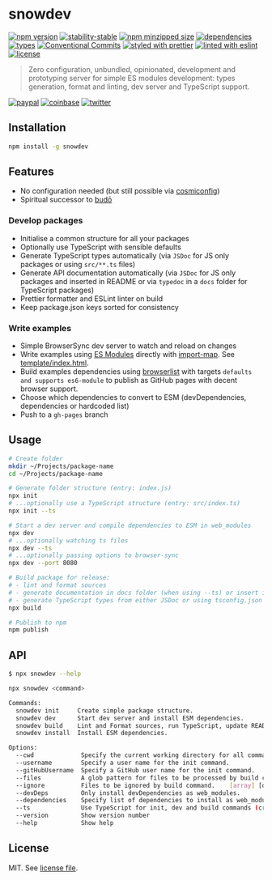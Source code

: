 # snowdev

[![npm version](https://img.shields.io/npm/v/snowdev)](https://www.npmjs.com/package/snowdev)
[![stability-stable](https://img.shields.io/badge/stability-stable-green.svg)](https://www.npmjs.com/package/snowdev)
[![npm minzipped size](https://img.shields.io/bundlephobia/minzip/snowdev)](https://www.npmjs.com/package/snowdev)
[![dependencies](https://img.shields.io/david/dmnsgn/snowdev)](https://github.com/dmnsgn/snowdev/blob/master/package.json)
[![types](https://img.shields.io/npm/types/snowdev)](https://github.com/microsoft/TypeScript)
[![Conventional Commits](https://img.shields.io/badge/Conventional%20Commits-1.0.0-fa6673.svg)](https://conventionalcommits.org)
[![styled with prettier](https://img.shields.io/badge/styled_with-Prettier-f8bc45.svg?logo=prettier)](https://github.com/prettier/prettier)
[![linted with eslint](https://img.shields.io/badge/linted_with-ES_Lint-4B32C3.svg?logo=eslint)](https://github.com/eslint/eslint)
[![license](https://img.shields.io/github/license/dmnsgn/snowdev)](https://github.com/snowdev/snowdev/blob/master/LICENSE)

> Zero configuration, unbundled, opinionated, development and prototyping server for simple ES modules development: types generation, format and linting, dev server and TypeScript support.

[![paypal](https://img.shields.io/badge/donate-paypal-informational?logo=paypal)](https://paypal.me/dmnsgn)
[![coinbase](https://img.shields.io/badge/donate-coinbase-informational?logo=coinbase)](https://commerce.coinbase.com/checkout/56cbdf28-e323-48d8-9c98-7019e72c97f3)
[![twitter](https://img.shields.io/twitter/follow/dmnsgn?style=social)](https://twitter.com/dmnsgn)

## Installation

```bash
npm install -g snowdev
```

## Features

- No configuration needed (but still possible via [cosmiconfig](https://github.com/davidtheclark/cosmiconfig))
- Spiritual successor to [budō](https://github.com/mattdesl/budo/)

### Develop packages

- Initialise a common structure for all your packages
- Optionally use TypeScript with sensible defaults
- Generate TypeScript types automatically (via `JSDoc` for JS only packages or using `src/**.ts` files)
- Generate API documentation automatically (via `JSDoc` for JS only packages and inserted in README or via `typedoc` in a `docs` folder for TypeScript packages)
- Prettier formatter and ESLint linter on build
- Keep package.json keys sorted for consistency

### Write examples

- Simple BrowserSync dev server to watch and reload on changes
- Write examples using [ES Modules](https://developer.mozilla.org/en-US/docs/Web/JavaScript/Guide/Modules) directly with [import-map](https://github.com/WICG/import-maps). See [template/index.html](template/index.html).
- Build examples dependencies using [browserlist](https://github.com/browserslist/browserslist) with targets `defaults and supports es6-module` to publish as GitHub pages with decent browser support.
- Choose which dependencies to convert to ESM (devDependencies, dependencies or hardcoded list)
- Push to a `gh-pages` branch

## Usage

```bash
# Create folder
mkdir ~/Projects/package-name
cd ~/Projects/package-name

# Generate folder structure (entry: index.js)
npx init
# ...optionally use a TypeScript structure (entry: src/index.ts)
npx init --ts

# Start a dev server and compile dependencies to ESM in web_modules
npx dev
# ...optionally watching ts files
npx dev --ts
# ...optionally passing options to browser-sync
npx dev --port 8080

# Build package for release:
# - lint and format sources
# - generate documentation in docs folder (when using --ts) or insert it directly in README
# - generate TypeScript types from either JSDoc or using tsconfig.json (and optionally compiling ts files)
npx build

# Publish to npm
npm publish
```

## API

```bash
$ npx snowdev --help

npx snowdev <command>

Commands:
  snowdev init     Create simple package structure.
  snowdev dev      Start dev server and install ESM dependencies.
  snowdev build    Lint and Format sources, run TypeScript, update README API.
  snowdev install  Install ESM dependencies.

Options:
  --cwd             Specify the current working directory for all commands.                                                                     [string] [default: process.cwd()]
  --username        Specify a user name for the init command.                                                                                    [string] [default: $ npm whoami]
  --gitHubUsername  Specify a GitHub user name for the init command.                                                                         [string] [default: options.username]
  --files           A glob pattern for files to be processed by build command.                                                                       [array] [default: "**/*.js"]
  --ignore          Files to be ignored by build command.    [array] [default: ["**/node_modules/**", "**/web_modules/**", join(options.cwd, "docs"), join(options.cwd, "lib"),]]
  --devDeps         Only install devDependencies as web_modules.                              [boolean] [default: false. Uses options.dependencies or package.json dependencies.]
  --dependencies    Specify list of dependencies to install as web_modules.                                              [array] [default: null. Uses package.json dependencies.]
  --ts              Use TypeScript for init, dev and build commands (create index.ts, watch files or build files).                                     [boolean] [default: false]
  --version         Show version number                                                                                                                                 [boolean]
  --help            Show help
```

## License

MIT. See [license file](https://github.com/dmnsgn/snowdev/blob/master/LICENSE.md).
